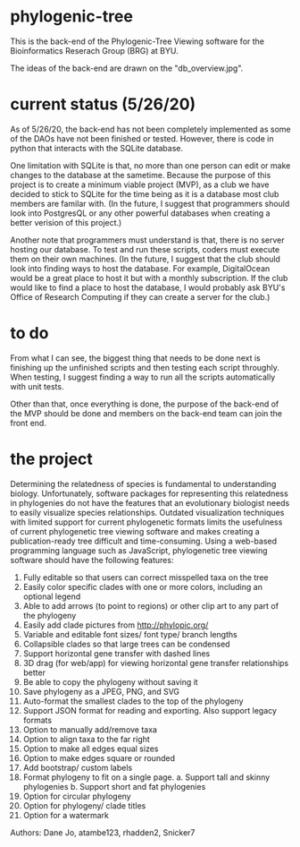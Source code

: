 # phylogenic-tree

This is the back-end of the Phylogenic-Tree Viewing software for the Bioinformatics Reserach Group (BRG) at BYU.

The ideas of the back-end are drawn on the "db_overview.jpg". 

# current status (5/26/20)

As of 5/26/20, the back-end has not been completely implemented as some of the DAOs have not been finished or tested. However, there is code in python that interacts with the SQLite database.

One limitation with SQLite is that, no more than one person can edit or make changes to the database at the sametime. Because the purpose of this project is to create a minimum viable project (MVP), as a club we have decided to stick to SQLite for the time being as it is a database most club members are familar with. (In the future, I suggest that programmers should look into PostgresQL or any other powerful databases when creating a better verision of this project.)

Another note that programmers must understand is that, there is no server hosting our database. To test and run these scripts, coders must execute them on their own machines. (In the future, I suggest that the club should look into finding ways to host the database. For example, DigitalOcean would be a great place to host it but with a monthly subscription. If the club would like to find a place to host the database, I would probably ask BYU's Office of Research Computing if they can create a server for the club.)

# to do

From what I can see, the biggest thing that needs to be done next is finishing up the unfinished scripts and then testing each script throughly. When testing, I suggest finding a way to run all the scripts automatically with unit tests.

Other than that, once everything is done, the purpose of the back-end of the MVP should be done and members on the back-end team can join the front end.

# the project

Determining the relatedness of species is fundamental to understanding biology. Unfortunately, software packages for representing this relatedness in phylogenies do not have the features that an evolutionary biologist needs to easily visualize species relationships. Outdated visualization techniques with limited support for current phylogenetic formats limits the usefulness of current phylogenetic tree viewing software and makes creating a publication-ready tree difficult and time-consuming. Using a web-based programming language such as JavaScript, phylogenetic tree viewing software should have the following features:

1. Fully editable so that users can correct misspelled taxa on the tree
2. Easily color specific clades with one or more colors, including an optional legend
3. Able to add arrows (to point to regions) or other clip art to any part of the phylogeny
4. Easily add clade pictures from http://phylopic.org/
5. Variable and editable font sizes/ font type/ branch lengths
6. Collapsible clades so that large trees can be condensed
7. Support horizontal gene transfer with dashed lines
8. 3D drag (for web/app) for viewing horizontal gene transfer relationships better
9. Be able to copy the phylogeny without saving it
10. Save phylogeny as a JPEG, PNG, and SVG
11. Auto-format the smallest clades to the top of the phylogeny    
12. Support JSON format for reading and exporting. Also support legacy formats
13. Option to manually add/remove taxa
14. Option to align taxa to the far right
15. Option to make all edges equal sizes
16. Option to make edges square or rounded
17. Add bootstrap/ custom labels
18. Format phylogeny to fit on a single page.
a. Support tall and skinny phylogenies
b. Support short and fat phylogenies  
19. Option for circular phylogeny
20. Option for phylogeny/ clade titles
21. Option for a watermark


Authors:
Dane Jo,
atambe123,
rhadden2,
Snicker7
